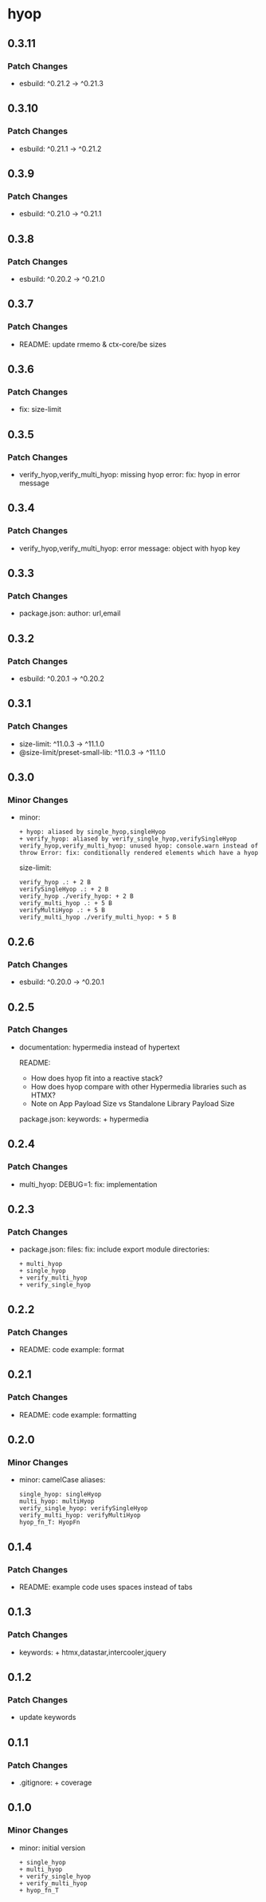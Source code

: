 # hyop

## 0.3.11

### Patch Changes

- esbuild: ^0.21.2 -> ^0.21.3

## 0.3.10

### Patch Changes

- esbuild: ^0.21.1 -> ^0.21.2

## 0.3.9

### Patch Changes

- esbuild: ^0.21.0 -> ^0.21.1

## 0.3.8

### Patch Changes

- esbuild: ^0.20.2 -> ^0.21.0

## 0.3.7

### Patch Changes

- README: update rmemo & ctx-core/be sizes

## 0.3.6

### Patch Changes

- fix: size-limit

## 0.3.5

### Patch Changes

- verify_hyop,verify_multi_hyop: missing hyop error: fix: hyop in error message

## 0.3.4

### Patch Changes

- verify_hyop,verify_multi_hyop: error message: object with hyop key

## 0.3.3

### Patch Changes

- package.json: author: url,email

## 0.3.2

### Patch Changes

- esbuild: ^0.20.1 -> ^0.20.2

## 0.3.1

### Patch Changes

- size-limit: ^11.0.3 -> ^11.1.0
- @size-limit/preset-small-lib: ^11.0.3 -> ^11.1.0

## 0.3.0

### Minor Changes

- minor:

      + hyop: aliased by single_hyop,singleHyop
      + verify_hyop: aliased by verify_single_hyop,verifySingleHyop
      verify_hyop,verify_multi_hyop: unused hyop: console.warn instead of throw Error: fix: conditionally rendered elements which have a hyop

  size-limit:

      verify_hyop .: + 2 B
      verifySingleHyop .: + 2 B
      verify_hyop ./verify_hyop: + 2 B
      verify_multi_hyop .: + 5 B
      verifyMultiHyop .: + 5 B
      verify_multi_hyop ./verify_multi_hyop: + 5 B

## 0.2.6

### Patch Changes

- esbuild: ^0.20.0 -> ^0.20.1

## 0.2.5

### Patch Changes

- documentation: hypermedia instead of hypertext

  README:

  - How does hyop fit into a reactive stack?
  - How does hyop compare with other Hypermedia libraries such as HTMX?
  - Note on App Payload Size vs Standalone Library Payload Size

  package.json: keywords: + hypermedia

## 0.2.4

### Patch Changes

- multi_hyop: DEBUG=1: fix: implementation

## 0.2.3

### Patch Changes

- package.json: files: fix: include export module directories:

      + multi_hyop
      + single_hyop
      + verify_multi_hyop
      + verify_single_hyop

## 0.2.2

### Patch Changes

- README: code example: format

## 0.2.1

### Patch Changes

- README: code example: formatting

## 0.2.0

### Minor Changes

- minor: camelCase aliases:

      single_hyop: singleHyop
      multi_hyop: multiHyop
      verify_single_hyop: verifySingleHyop
      verify_multi_hyop: verifyMultiHyop
      hyop_fn_T: HyopFn

## 0.1.4

### Patch Changes

- README: example code uses spaces instead of tabs

## 0.1.3

### Patch Changes

- keywords: + htmx,datastar,intercooler,jquery

## 0.1.2

### Patch Changes

- update keywords

## 0.1.1

### Patch Changes

- .gitignore: + coverage

## 0.1.0

### Minor Changes

- minor: initial version

      + single_hyop
      + multi_hyop
      + verify_single_hyop
      + verify_multi_hyop
      + hyop_fn_T
